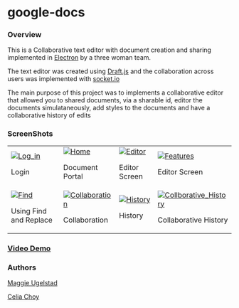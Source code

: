 # google-docs

<h3>Overview</h3>
<p>This is a Collaborative text editor with document creation and sharing implemented in <a href="https://electronjs.org/">Electron</a> by a three woman team.</p>
<p>The text editor was created using <a href="https://draftjs.org">Draft.js</a> and the collaboration across users was implemented with <a href="https://socket.io/docs/">socket.io</a></p>
<p> The main purpose of this project was to implements a collaborative editor that allowed you to shared documents, via a sharable id, editor the documents simulataneously, add styles to the documents and have a collaborative history of edits</p>

<h3>ScreenShots</h3>
<table>
  <tr>
    <td>
      <a href="https://ibb.co/ihRRBU"><img src="https://thumb.ibb.co/ihRRBU/Log_in.png" alt="Log_in" border="0"></a>
      <p>Login</p>
    </td>
    <td>
      <a href="https://ibb.co/kFD6BU"><img src="https://thumb.ibb.co/kFD6BU/Home.png" alt="Home" border="0"></a>
      <p>Document Portal</p>
    </td>
    <td>
      <a href="https://ibb.co/hTTTQp"><img src="https://thumb.ibb.co/hTTTQp/Editor.png" alt="Editor" border="0"></a>
      <p>Editor Screen</p>
    </td>
    <td>
      <a href="https://ibb.co/kfQ8Qp"><img src="https://thumb.ibb.co/kfQ8Qp/Features.png" alt="Features" border="0"></a>
      <p>Editor Screen</p>
    </td>
  </tr>
  <tr>
    <td>
      <a href="https://ibb.co/nP0xJ9"><img src="https://thumb.ibb.co/nP0xJ9/Find.png" alt="Find" border="0"></a>
      <p>Using Find and Replace</p>
    </td>
    <td>
      <a href="https://ibb.co/gWNYrU"><img src="https://thumb.ibb.co/gWNYrU/Collaboration.png" alt="Collaboration" border="0"></a>
      <p>Collaboration</p>
    </td>
    <td>
      <a href="https://ibb.co/ck7cJ9"><img src="https://thumb.ibb.co/ck7cJ9/History.png" alt="History" border="0"></a>
      <p>History</p>
    </td>
    <td>
      <a href="https://ibb.co/fXyjy9"><img src="https://thumb.ibb.co/fXyjy9/Collborative_History.png" alt="Collborative_History" border="0"></a>
      <p>Collaborative History</p>
    </td>
  </tr>
</table>

<h3><a href="https://vimeo.com/281367961#t=20s">Video Demo </a></h3>

<h3>Authors</h3>
<p><a href="https://github.com/mugelstad">Maggie Ugelstad</a></p>
<p><a href="https://github.com/celia96">Celia Choy</a></p>
